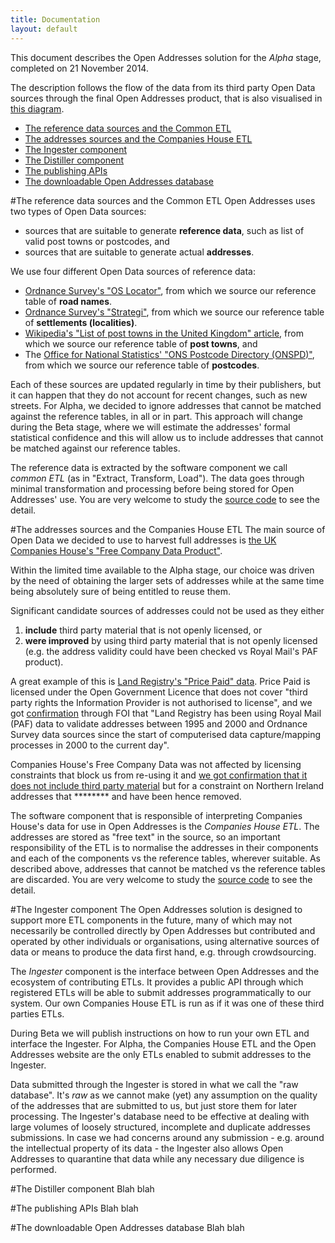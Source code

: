 ```yaml
---
title: Documentation
layout: default
---
```


This document describes the Open Addresses solution for the *Alpha* stage, completed on 21 November 2014. 

The description follows the flow of the data from its third party Open Data sources through the final Open Addresses product, that is also visualised in [this diagram](/assets/images/docs/data_workflow.png). 

- <a href='#commonetl'>The reference data sources and the Common ETL</a>
- <a href='#companieshouseetl'>The addresses sources and the Companies House ETL</a>
- <a href='#ingester'>The Ingester component</a>
- <a href='#distiller'>The Distiller component</a>
- <a href='#publishingapis'>The publishing APIs</a>
- <a href='#downloadable'>The downloadable Open Addresses database</a>

#<a name='commonetl'>The reference data sources and the Common ETL</a>
Open Addresses uses two types of Open Data sources:

- sources that are suitable to generate **reference data**, such as list of valid post towns or postcodes, and
- sources that are suitable to generate actual **addresses**. 

We use four different Open Data sources of reference data:

- [Ordnance Survey's "OS Locator"](http://www.ordnancesurvey.co.uk/business-and-government/products/os-locator.html), from which we source our reference table of **road names**.
- [Ordnance Survey's "Strategi"](http://www.ordnancesurvey.co.uk/business-and-government/products/strategi.html), from which we source our reference table of **settlements (localities)**.
- [Wikipedia's "List of post towns in the United Kingdom" article](http://en.wikipedia.org/wiki/List_of_post_towns_in_the_United_Kingdom), from which we source our reference table of **post towns**, and
- The [Office for National Statistics' "ONS Postcode Directory (ONSPD)"](http://www.ons.gov.uk/ons/guide-method/geography/products/postcode-directories/-nspp-/index.html), from which we source our reference table of **postcodes**.

Each of these sources are updated regularly in time by their publishers, but it can happen that they do not account for recent changes, such as new streets. For Alpha, we decided to ignore addresses that cannot be matched against the reference tables, in all or in part. This approach will change during the Beta stage, where we will estimate the addresses' formal statistical confidence and this will allow us to include addresses that cannot be matched against our reference tables.

The reference data is extracted by the software component we call *common ETL* (as in "Extract, Transform, Load"). The data goes through minimal transformation and processing before being stored for Open Addresses' use. You are very welcome to study the [source code](https://github.com/OpenAddressesUK/common-ETL) to see the detail. 

#<a name='companieshouseetl'>The addresses sources and the Companies House ETL</a>
The main source of Open Data we decided to use to harvest full addresses is [the UK Companies House's "Free Company Data Product"](http://download.companieshouse.gov.uk/en_output.html). 

Within the limited time available to the Alpha stage, our choice was driven by the need of obtaining the larger sets of addresses while at the same time being absolutely sure of being entitled to reuse them. 

Significant candidate sources of addresses could not be used as they either 

1. **include** third party material that is not openly licensed, or 
2. **were improved** by using third party material that is not openly licensed (e.g. the address validity could have been checked vs Royal Mail's PAF product). 

A great example of this is [Land Registry's "Price Paid" data](https://www.gov.uk/government/statistical-data-sets/price-paid-data-downloads). Price Paid is licensed under the Open Government Licence that does not cover "third party rights the Information Provider is not authorised to license", and we got [confirmation](https://www.whatdotheyknow.com/request/price_paid_dataset_followup/new) through FOI that "Land Registry has been using Royal Mail (PAF) data to validate addresses between 1995 and 2000 and Ordnance Survey data sources since the start of computerised data capture/mapping processes in 2000 to the current day".

Companies House's Free Company Data was not affected by licensing constraints that block us from re-using it and [we got confirmation that it does not include third party material](https://www.whatdotheyknow.com/request/free_company_data_third_party_in) but for a constraint on Northern Ireland addresses that ******** and have been hence removed.

The software component that is responsible of interpreting Companies House's data for use in Open Addresses is the *Companies House ETL*. The addresses are stored as "free text" in the source, so an important responsibility of the ETL is to normalise the addresses in their components and each of the components vs the reference tables, wherever suitable. As described above, addresses that cannot be matched vs the reference tables are discarded. You are very welcome to study the [source code](https://github.com/OpenAddressesUK/common-ETL) to see the detail. 

#<a name='ingester'>The Ingester component</a>
The Open Addresses solution is designed to support more ETL components in the future, many of which may not necessarily be controlled directly by Open Addresses but contributed and operated by other individuals or organisations, using alternative sources of data or means to produce the data first hand, e.g. through crowdsourcing.

The *Ingester* component is the interface between Open Addresses and the ecosystem of contributing ETLs. It provides a public API through which registered ETLs will be able to submit addresses programmatically to our system. Our own Companies House ETL is run as if it was one of these third parties ETLs. 

During Beta we will publish instructions on how to run your own ETL and interface the Ingester. For Alpha, the Companies House ETL and the Open Addresses website are the only ETLs enabled to submit addresses to the Ingester.

Data submitted through the Ingester is stored in what we call the "raw database". It's *raw* as we cannot make (yet) any assumption on the quality of the addresses that are submitted to us, but just store them for later processing. The Ingester's database need to be effective at dealing with large volumes of loosely structured, incomplete and duplicate addresses submissions. In case we had concerns around any submission - e.g. around the intellectual property of its data - the Ingester also allows Open Addresses to quarantine that data while any necessary due diligence is performed.

#<a name='distiller'>The Distiller component</a>
Blah blah

#<a name='publishingapis'>The publishing APIs</a>
Blah blah

#<a name='downloadable'>The downloadable Open Addresses database</a>
Blah blah
